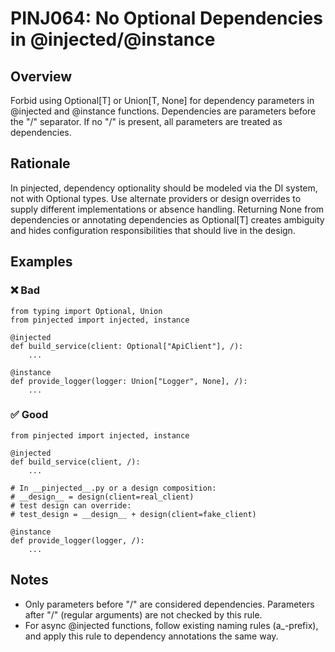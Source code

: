 # PINJ064: No Optional Dependencies in @injected/@instance

## Overview
Forbid using Optional[T] or Union[T, None] for dependency parameters in @injected and @instance functions. Dependencies are parameters before the "/" separator. If no "/" is present, all parameters are treated as dependencies.

## Rationale
In pinjected, dependency optionality should be modeled via the DI system, not with Optional types. Use alternate providers or design overrides to supply different implementations or absence handling. Returning None from dependencies or annotating dependencies as Optional[T] creates ambiguity and hides configuration responsibilities that should live in the design.

## Examples

### ❌ Bad
```
from typing import Optional, Union
from pinjected import injected, instance

@injected
def build_service(client: Optional["ApiClient"], /):
    ...

@instance
def provide_logger(logger: Union["Logger", None], /):
    ...
```

### ✅ Good
```
from pinjected import injected, instance

@injected
def build_service(client, /):
    ...

# In __pinjected__.py or a design composition:
# __design__ = design(client=real_client)
# test design can override:
# test_design = __design__ + design(client=fake_client)

@instance
def provide_logger(logger, /):
    ...
```

## Notes
- Only parameters before "/" are considered dependencies. Parameters after "/" (regular arguments) are not checked by this rule.
- For async @injected functions, follow existing naming rules (a_-prefix), and apply this rule to dependency annotations the same way.
